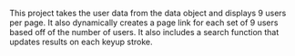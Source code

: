 This project takes the user data from the data object and displays 9 users per page. It also dynamically creates a page link for each set of 9 users based off of the number of users. It also includes a search function that updates results on each keyup stroke.